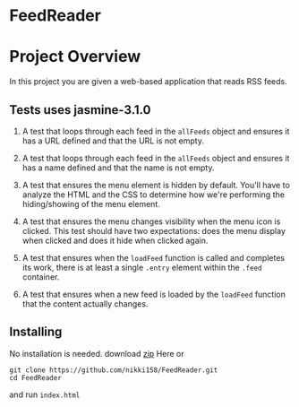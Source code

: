 # FeedReader
# Project Overview

In this project you are given a web-based application that reads RSS feeds.

## Tests uses jasmine-3.1.0

1. A test that loops through each feed in the `allFeeds` object and ensures it has a URL defined and that the URL is not empty.

2. A test that loops through each feed in the `allFeeds` object and ensures it has a name defined and that the name is not empty.

3. A test that ensures the menu element is hidden by default. You'll have to analyze the HTML and the CSS to determine how we're performing the hiding/showing of the menu element.

4. A test that ensures the menu changes visibility when the menu icon is clicked. This test should have two expectations: does the menu display when clicked and does it hide when clicked again.

5. A test that ensures when the `loadFeed` function is called and completes its work, there is at least a single `.entry` element within the `.feed` container.

6. A test that ensures when a new feed is loaded by the `loadFeed` function that the content actually changes.

## Installing

No installation is needed.
download [zip](https://github.com/nikki158/FeedReader.git) Here or

```shell
git clone https://github.com/nikki158/FeedReader.git
cd FeedReader
```

and run `index.html`
